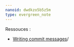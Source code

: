 ```yaml
---
nanoid: dwdkzo5b5z5m
type: evergreen_note
---
```

Ressouces :

- [Writing commit messages](https://www.chiark.greenend.org.uk/~sgtatham/quasiblog/commit-messages)/
